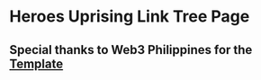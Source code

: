 # Heroes Uprising Link Tree Page

## Special thanks to Web3 Philippines for the [Template](https://github.com/web3phl/bio)